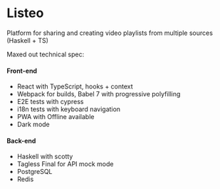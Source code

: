 # Listeo
Platform for sharing and creating video playlists from multiple sources (Haskell + TS)

Maxed out technical spec:
#### Front-end
* React with TypeScript, hooks + context
* Webpack for builds, Babel 7 with progressive polyfilling
* E2E tests with cypress
* i18n tests with keyboard navigation
* PWA with Offline available
* Dark mode

#### Back-end
* Haskell with scotty
* Tagless Final for API mock mode 
* PostgreSQL
* Redis
